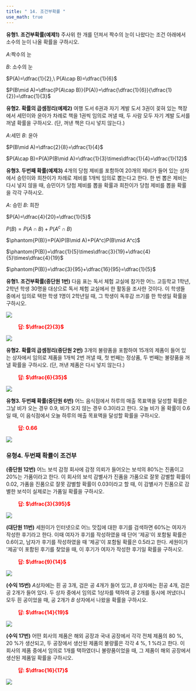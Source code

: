 ```yaml
---
title: " 14. 조건부확률 "
use_math: true
---
```


**유형1. 조건부확률(예제1)** 주사위 한 개를 던져서 짝수의 눈이 나왔다는 조건 아래에서 소수의 눈이 나올 확률을 구하시오.

$A$:짝수의 눈

$B$: 소수의 눈

$P(A)=\dfrac{1}{2},\ P(A\cap B)=\dfrac{1}{6}$

$P(B\mid A)=\dfrac{P(A\cap B)}{P(A)}=\dfrac{\dfrac{1}{6}}{\dfrac{1}{2}}=\dfrac{1}{3}$



**유형2. 확률의 곱셈정리(예제2)** 여행 도서 6권과 자기 계발 도서 3권이 꽂혀 있는 책장에서 세민이와 윤아가 차례로 책을 1권씩 임의로 꺼낼 때, 두 사람 모두 자기 계발 도서를 꺼낼 확률을 구하시오. (단, 꺼낸 책은 다시 넣지 않는다.)

$A$:세민     $B$: 윤아

$P(B\mid A)=\dfrac{2}{8}=\dfrac{1}{4}$

$P(A\cap B)=P(A)P(B\mid A)=\dfrac{1}{3}\times\dfrac{1}{4}=\dfrac{1}{12}$


**유형3. 두번째 확률(예제3)** 4개의 당첨 제비를 포함하여 20개의 제비가 들어 있는 상자에서 승민이와 희찬이가 차례로 제비를 1개씩 임의로 뽑는다고 한다. 한 번 뽑은 제비는 다시 넣지 않을 때, 승민이가 당첨 제비를 뽑을 확률과 희찬이가 당첨 제비를 뽑을 확률을 각각 구하시오. 

$A$: 승민   $B$: 희찬

$P(A)=\dfrac{4}{20}=\dfrac{1}{5}$

$P(B)=P(A\cap B)+P(A^c\cap B)$

$\phantom{P(B)}=P(A)P(B\mid A)+P(A^c)P(B\mid A^c)$

$\phantom{P(B)}=\dfrac{1}{5}\times\dfrac{3}{19}+\dfrac{4}{5}\times\dfrac{4}{19}$

$\phantom{P(B)}=\dfrac{3}{95}+\dfrac{16}{95}=\dfrac{1}{5}$

**유형1. 조건부확률(중단원 1번)** 다음 표는 독서 체험 교실에 참가한 어느 고등학교 1학년, 2학년 학생 30명을 대상으로 독서 체험 교실에서 한 활동을 조사한 것이다. 이 학생들 중에서 임의로 택한 학생 1명이 2학년일 때, 그 학생이 독후감 쓰기를 한 학생일 확률을 구하시오. 

<img src="/assets/Pasted image 20240229212208.png"/>

**<span style="color: red;">$\qquad$답: $\dfrac{2}{3}$</span>**

<img src="/assets/Pasted image 20240404212403.png"/>


**유형2. 확률의 곱셈정리(중단원 2번)** 3개의 불량품을 포함하여 15개의 제품이 들어 있는 상자에서 임의로 제품을 1개씩 2번 꺼낼 때, 첫 번째는 정상품, 두 번째는 불량품을 꺼낼 확률을 구하시오. (단, 꺼낸 제품은 다시 넣지 않는다.)

**<span style="color: red;">$\qquad$답: $\dfrac{6}{35}$</span>**

<img src="/assets/Pasted image 20240404212412.png"/>

**유형3. 두번째 확률(중단원 6번)** 어느 음식점에서 하루의 매출 목표액을 달성할 확률은 그날 비가 오는 경우 0.9, 비가 오지 않는 경우 0.3이라고 한다. 오늘 비가 올 확률이 0.6일 때, 이 음식점에서 오늘 하루의 매출 목표액을 달성할 확률을 구하시오. 

**<span style="color: red;">$\qquad$답: $0.66$</span>**

<img src="/assets/Pasted image 20240404212419.png"/>


### 유형4. 두번째 확률이 조건부


**(중단원 12번)** 어느 보석 감정 회사에 감정 의뢰가 들어오는 보석의 $80\%$는 진품이고 $20\%$는 가품이라고 한다. 이 회사의 보석 감별사가 진품을 가품으로 잘못 감별할 확률이 0.02, 가품을 진품으로 잘못 감별할 확률이 0.03이라고 할 때, 이 감별사가 진품으로 감별한 보석이 실제로는 가품일 확률을 구하시오.

**<span style="color: red;">$\qquad$답: $\dfrac{3}{395}$</span>**

<img src="/assets/Pasted image 20240404212430.png"/>

**(대단원 11번)** 세원이가 인터넷으로 어느 맛집에 대한 후기를 검색하면 $60\%$는 여자가 작성한 후기라고 한다. 이때 여자가 후기를 작성하였을 때 단어 '제공'이 포함될 확률은 0.6이고, 남자가 후기를 작성하였을 때 '제공'이 포함될 확률은 0.5라고 한다. 세원이가 '제공'이 포함된 후기를 찾았을 때, 이 후기가 여자가 작성한 후기일 확률을 구하시오.

**<span style="color: red;">$\qquad$답: $\dfrac{9}{14}$</span>**

<img src="/assets/Pasted image 20240404212440.png"/>


**(수익 15번)** $A$상자에는 흰 공 3개, 검은 공 4개가 들어 있고, $B$ 상자에는 흰공 4개, 검은 공 2개가 들어 있다. 두 상자 중에서 임의로 1상자를 택하여 공 2개를 동시에 꺼냈더니 모두 흰 공이었을 때, 공 2개가 $B$ 상자에서 나왔을 확률을 구하시오.

**<span style="color: red;">$\qquad$답: $\dfrac{14}{19}$</span>**

<img src="/assets/Pasted image 20240404212451.png"/>

**(수익 17번)** 어떤 회사의 제품은 해외 공장과 국내 공장에서 각각 전체 제품의 80 $\%$, 20 $\%$가 생산되고, 두 공장에서 생산된 제품의 불량률은 각각 4 $\%$, 1 $\%$라고 한다. 이 회사의 제품 중에서 임의로 1개를 택하였더니 불량품이었을 때, 그 제품이 해외 공장에서 생산된 제품일 확률을 구하시오.

**<span style="color: red;">$\qquad$답: $\dfrac{16}{17}$</span>**

<img src="/assets/Pasted image 20240404212459.png"/>

